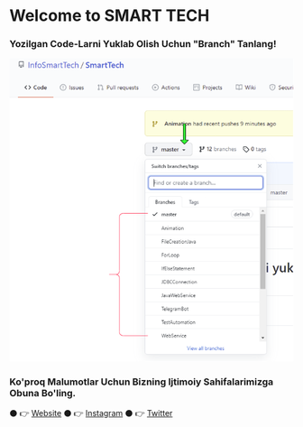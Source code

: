    # Welcome to SMART TECH

### Yozilgan Code-Larni Yuklab Olish Uchun "Branch" Tanlang!

![Images](https://github.com/InfoSmartTech/SmartTech/blob/master/Images/Draw.png)

### Ko'proq Malumotlar Uchun Bizning Ijtimoiy Sahifalarimizga Obuna Bo'ling. 

  ⚫ 👉 [Website](https://www.info-smart-tech.com/)
  ⚫ 👉 [Instagram](https://www.youtube.com/c/SMARTTECH11/videos)
  ⚫ 👉 [Twitter](https://twitter.com/info_smart_tech)
